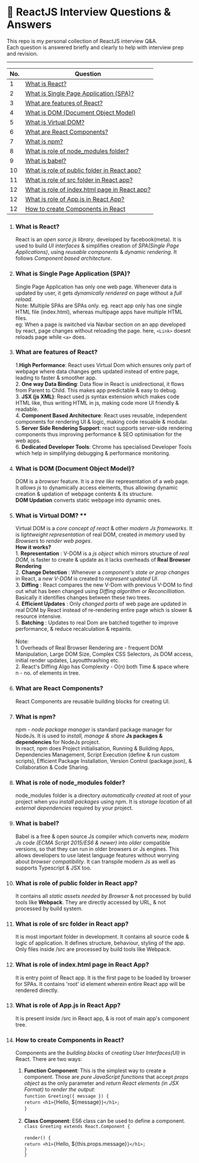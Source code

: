 # 📘 ReactJS Interview Questions & Answers

This repo is my personal collection of ReactJS interview Q&A.  
Each question is answered briefly and clearly to help with interview prep and revision.

---

| No. | Question                                                                           |
| --- | ---------------------------------------------------------------------------------- |
| 1   | [What is React?](#what-is-react)                                                   |
| 2   | [What is Single Page Application (SPA)?](#what-is-single-page-application-spa)     |
| 3   | [What are features of React?](#what-are-features-of-react)                         |
| 4   | [What is DOM (Document Object Model)](#what-is-dom-document-object-model)          |
| 5   | [What is Virtual DOM?](#what-is-virtual-dom)                                       |
| 6   | [What are React Components?](#what-are-react-components)                           |
| 7   | [What is npm?](#what-is-npm)                                                       |
| 8   | [What is role of node_modules folder?](#what-is-role-of-node_modules-folder)       |
| 9   | [What is babel?](#what-is-babel)                                                   |
| 10  | [What is role of public folder in React app?](#what-is-role-of-public-folder-in-react-app)    |
| 11  | [What is role of src folder in React app?](#what-is-role-of-src-folder-in-react-app)    |
| 12  | [What is role of index.html page in React app?](#what-is-role-of-index.html-page-in-react-app)    |
| 12  | [What is role of App.js in React App?](#what-is-role-of-app.js-in-react-app)    |
| 12  | [How to create Components in React](#how-to-create-components-in-react)    |


1. ### What is React?

   React is an _open sorce_ _js library_, developed by facebook(meta). It is used to build _UI interfaces_ & simplifies creation of _SPA(Single Page Applications)_, using _reusable components_ & _dynamic rendering_. It follows _Component based architecture_.

2. ### What is Single Page Application (SPA)?

   Single Page Application has only one web page. Whenever data is updated by user, it gets _dynamically rendered_ on page without a _full reload_. <br/> Note: Multiple SPAs are SPAs only. eg. react app only has one single HTML file (index.html), whereas multipage apps have multiple HTML files.  <br/> eg: When a page is switched via Navbar section on an app developed by react, page changes without reloading the page. here, `<Link>` doesnt reloads page while `<a>` does.

3. ### What are features of React?

   1.**High Performance**: React uses Virtual Dom which ensures only part of webpage where data changes gets updated instead of entire page, leading to faster & smoother app. <br/> 2. **One way Data Binding**: Data flow in React is unidirectional, it flows from Parent to Child. This makes app predictable & easy to debug. <br/> 3. **JSX (js XML)**: React used js syntax extension which makes code HTML like, thus writing HTML in js, making code more UI friendly & readable. <br/> 4. **Component Based Architecture**: React uses reusable, independent components for rendering UI & logic, making code resuable & modular. <br/> 5. **Server Side Rendering Support**: react supports server-side rendering components thus improving performance & SEO optimisation for the web apps. <br/> 6. **Dedicated Developer Tools**: Chrome has specialised Developer Tools which help in simplifying debugging & performance monitoring.


4. ### What is DOM (Document Object Model)?
    DOM is a *browser* feature. It is a *tree like* representation of a web page. It *allows js* to dynamically access elements, thus allowing dynamic creation & updation of webpage contents & its structure. <br/> **DOM Updation** converts static webpage into dynamic ones.

5. ### What is Virtual DOM? **

   Virtual DOM is a *core concept of react* & other *modern Js frameworks*. It is *lightweight representation* of real DOM, created *in memory* used by *Browsers* to *render web pages*. <br/> **How it works?** <br/> 1. **Representation** : V-DOM is a *js object* which mirrors structure of *real DOM*, is faster to create & update as it lacks overheads of **Real Browser Rendering**<br/> 2. **Change Detection** : Whenever a *component's state or prop changes* in React, a *new V-DOM* is created to *represent updated UI*.<br/> 3. **Diffing** : React compares the new V-Dom with previous V-DOM to find out what has been changed using *Diffing algorithm or Reconcilliation*. Basically it identifies changes between these two trees. <br/> 4. **Efficient Updates** : Only *changed parts* of web page are updated in real DOM by React instead of re-rendering entire page which is slower & resource intensive. <br/> 5. **Batching** : Updates to real Dom are batched together to improve performance, & reduce recalculation & repaints.<br/> <br/> Note: <br/>1. Overheads of Real Browser Rendering are - frequent DOM Manipulation, Large DOM Size, Complex CSS Selectors, Js DOM access, initial render updates, Layoutthrashing etc.<br/> 2. React's Diffing Algo has Complexity -  O(n) both Time & space where n - no. of elements in tree.

6. ### What are React Components?

   React Components are reusable building blocks for creating UI.

7. ### What is npm?

   npm - *node package manager* is standard package manager for NodeJs. It is used to *install, manage & share* **Js packages & dependencies** for NodeJs project. <br/> In react, npm does Project initialisation, Running & Building Apps, Dependencies Management, Script Execution (define & run custom scripts), Efficient Package Installation, Version Control (package.json), & Collaboration & Code Sharing.  

8. ###  What is role of node_modules folder?

   node_modules folder is a directory *automatically created* at root of your project when you *install packages* using npm. It is *storage location* of all *external dependencies* required by your project.

9. ### What is babel?

   Babel is a free & open source Js compiler which converts *new, modern Js code (ECMA Script 2015/ES6 & newer)* into *older* compatible versions, so that they can run in older browsers or Js engines. This allows developers to use latest language features without worrying about *browser compatibility*. It can transpile modern Js as well as supports Typescript & JSX too.

10. ### What is role of public folder in React app?

    It contains all *static assets needed by Browser* & not processed by build tools like **Webpack**.  They are directly accessed by URL, & not processed by build system.

11. ### What is role of src folder in React app?

    It is most important folder in development. It contains all source code & logic of application. It defines structure, behaviour, styling of the app. Only files inside /src are processed by build tools like Webpack.

12. ### What is role of index.html page in React App?

    It is entry point of React app. It is the first page to be loaded by browser for SPAs. It contains 'root' id element wherein entire React app will be rendered directly.

13. ### What is role of App.js in React App?

    It is present inside /src in React app, & is root of main app's component tree.

14. ###  How to create Components in React?

      Components are the *building blocks* of *creating User Interfaces(UI)* in React. There are two ways: <br/> <ol> <li> **Function Component**: This is the simplest way to create a component. Those are *pure JavaScript functions* that accept *props object* as the only parameter and *return React elements (in JSX Format)* to *render the output*: <br/> `function Greeting({ message }) {` <br/> `return <h1>{`Hello, ${message}`}</h1>;`<br/> `}` <br/><br/> <li> **Class Component**: ES6 class can be used to define a component. <br/>
       `class Greeting extends React.Component {`<br/>  
       `render() {` <br/> 
       `return <h1>{`Hello, ${this.props.message}`}</h1>;`<br/>
       `}`<br/>
       `}`<br/>


